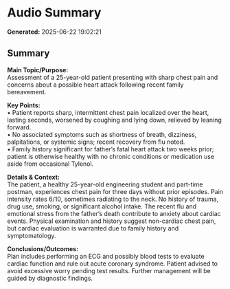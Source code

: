 # Audio Summary

**Generated:** 2025-06-22 19:02:21

## Summary

**Main Topic/Purpose:**  
Assessment of a 25-year-old patient presenting with sharp chest pain and concerns about a possible heart attack following recent family bereavement.

**Key Points:**  
• Patient reports sharp, intermittent chest pain localized over the heart, lasting seconds, worsened by coughing and lying down, relieved by leaning forward.  
• No associated symptoms such as shortness of breath, dizziness, palpitations, or systemic signs; recent recovery from flu noted.  
• Family history significant for father’s fatal heart attack two weeks prior; patient is otherwise healthy with no chronic conditions or medication use aside from occasional Tylenol.

**Details & Context:**  
The patient, a healthy 25-year-old engineering student and part-time postman, experiences chest pain for three days without prior episodes. Pain intensity rates 6/10, sometimes radiating to the neck. No history of trauma, drug use, smoking, or significant alcohol intake. The recent flu and emotional stress from the father’s death contribute to anxiety about cardiac events. Physical examination and history suggest non-cardiac chest pain, but cardiac evaluation is warranted due to family history and symptomatology.

**Conclusions/Outcomes:**  
Plan includes performing an ECG and possibly blood tests to evaluate cardiac function and rule out acute coronary syndrome. Patient advised to avoid excessive worry pending test results. Further management will be guided by diagnostic findings.
